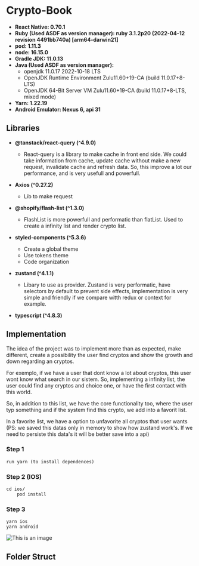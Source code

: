# Crypto-Book

- **React Native: 0.70.1**
- **Ruby (Used ASDF as version manager): ruby 3.1.2p20 (2022-04-12 revision 4491bb740a) [arm64-darwin21]**
- **pod: 1.11.3**
- **node: 16.15.0**
- **Gradle JDK: 11.0.13**
- **Java (Used ASDF as version manager):** 
    - openjdk 11.0.17 2022-10-18 LTS
     - OpenJDK Runtime Environment Zulu11.60+19-CA (build 11.0.17+8-LTS)
     - OpenJDK 64-Bit Server VM Zulu11.60+19-CA (build 11.0.17+8-LTS, mixed mode)
- **Yarn: 1.22.19**
- **Android Emulator: Nexus 6, api 31**

## Libraries
  

* **@tanstack/react-query (^4.9.0)**
    * React-query is a library to make cache in front end side. We could take information from cache, update cache without make a new request, invalidate cache
    and refresh data. So, this improve a lot our performance, and is very usefull and powerfull.

* **Axios (^0.27.2)**
    * Lib to make request

* **@shopify/flash-list (^1.3.0)**
    * FlashList is more powerfull and performatic than flatList. Used to create a infinity list and render crypto list.

* **styled-components (^5.3.6)**
    * Create a global theme
    * Use tokens theme
    * Code organization
    

* **zustand (^4.1.1)**
    * Libary to use as provider. Zustand is very performatic, have selectors by default to prevent side effects, implementation is very simple and friendly 
    if we compare witth redux or context for example.

* **typescript (^4.8.3)**
  
  
  
## Implementation

The idea of the project was to implement more than as expected, make different, create a possibility the user find cryptos and show the growth and down regarding an cryptos.

For exemplo, if we have a user that dont know a lot about cryptos, this user wont know what search in our sistem. So, implementing a infinity list, the user could find any cryptos and choice one, or have the first contact with this world. 

So, in addition to this list, we have the core functionality too, where the user typ something and if the system find this crypto, we add into a favorit list.

In a favorite list, we have a option to unfavorite all cryptos that user wants (PS: we saved this datas only in memory to show how zustand work's. If we need to persiste this data's it will be better save into a api)


### Step 1 
    run yarn (to install dependences)
### Step 2 (IOS)
    cd ios/
        pod install
### Step 3
    yarn ios
    yarn android
    
    
![This is an image](https://user-images.githubusercontent.com/44333365/199056108-ef2e489c-596c-4f49-bd21-f433180505dc.png)
 
 
## Folder Struct
    
    
    

